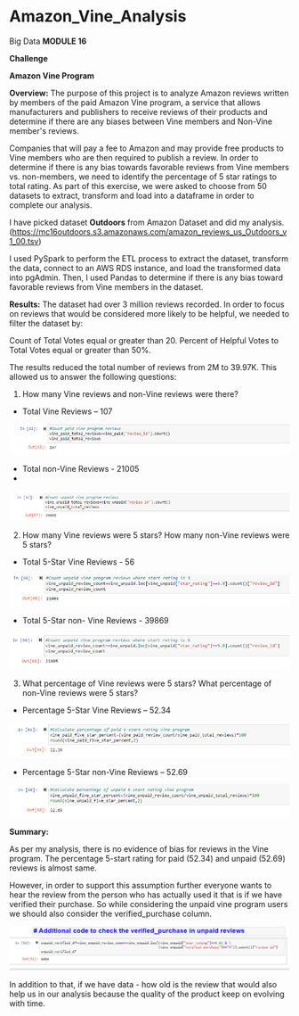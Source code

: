 # Amazon_Vine_Analysis
Big Data
**MODULE 16**

**Challenge**

**Amazon Vine Program**

**Overview:** The purpose of this project is to analyze Amazon reviews written by members of the paid Amazon Vine program, a service that allows manufacturers and publishers to receive reviews of their products and determine if there are any biases between Vine members and Non-Vine member's reviews.

Companies that will pay a fee to Amazon and may provide free products to Vine members who are then required to publish a review. In order to determine if there is any bias towards favorable reviews from Vine members vs. non-members, we need to identify the percentage of 5 star ratings to total rating. As part of this exercise, we were asked to choose from 50 datasets to extract, transform and load into a dataframe in order to complete our analysis.  

I have picked dataset **Outdoors** from Amazon Dataset and did my analysis.
(https://mc16outdoors.s3.amazonaws.com/amazon_reviews_us_Outdoors_v1_00.tsv)

I used PySpark to perform the ETL process to extract the dataset, transform the data, connect to an AWS RDS instance, and load the transformed data into pgAdmin. Then, I used Pandas to determine if there is any bias toward favorable reviews from Vine members in the dataset.

**Results:**
The dataset had over 3 million reviews recorded. In order to focus on reviews that would be considered more likely to be helpful, we needed to filter the dataset by:

Count of Total Votes equal or greater than 20.
Percent of Helpful Votes to Total Votes equal or greater than 50%.

The results reduced the total number of reviews from 2M to 39.97K. This allowed us to answer the following questions:

1. How many Vine reviews and non-Vine reviews were there?

- Total Vine Reviews – 107

![](https://github.com/AditiOracle/Amazon_Vine_Analysis/blob/main/Resources/paid_total_reviews.png)

- Total non-Vine Reviews - 21005
- 
![](https://github.com/AditiOracle/Amazon_Vine_Analysis/blob/main/Resources/unpaid_total_reviews.png)

2. How many Vine reviews were 5 stars? How many non-Vine reviews were 5 stars?

- Total 5-Star Vine Reviews - 56

![](https://github.com/AditiOracle/Amazon_Vine_Analysis/blob/main/Resources/5_star_paid.png)

- Total 5-Star non- Vine Reviews - 39869

![](https://github.com/AditiOracle/Amazon_Vine_Analysis/blob/main/Resources/5_star_unpaid.png)

3. What percentage of Vine reviews were 5 stars? What percentage of non-Vine reviews were 5 stars?

- Percentage 5-Star Vine Reviews – 52.34

![](https://github.com/AditiOracle/Amazon_Vine_Analysis/blob/main/Resources/percentage_paid_5_star_.png)

- Percentage 5-Star non-Vine Reviews – 52.69

![](https://github.com/AditiOracle/Amazon_Vine_Analysis/blob/main/Resources/percentage_unpaid_5_star.png)

**Summary:**

As per my analysis, there is no evidence of bias for reviews in the Vine program. The percentage 5-start rating for paid (52.34) and unpaid (52.69) reviews is almost same.

However, in order to support this assumption further everyone wants to hear the review from the person who has actually used it that is if we have verified their purchase. So while considering the unpaid vine program users we should also consider the verified\_purchase column.

![](https://github.com/AditiOracle/Amazon_Vine_Analysis/blob/main/Resources/verified_purchase.png)

In addition to that, if we have data - how old is the review that would also help us in our analysis because the quality of the product keep on evolving with time.
